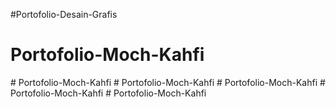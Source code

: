 ﻿#Portofolio-Desain-Grafis
# Portofolio-Moch-Kahfi
#   P o r t o f o l i o - M o c h - K a h f i  
 #   P o r t o f o l i o - M o c h - K a h f i  
 #   P o r t o f o l i o - M o c h - K a h f i  
 #   P o r t o f o l i o - M o c h - K a h f i  
 #   P o r t o f o l i o - M o c h - K a h f i  
 